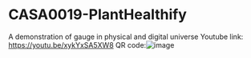 # CASA0019-PlantHealthify
 A demonstration of gauge in physical and digital universe
 Youtube link: https://youtu.be/xykYxSA5XW8
 QR code:![image](https://user-images.githubusercontent.com/92024194/148416386-70a96d84-0fa4-4373-911b-8a922c4e58e9.png)
